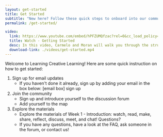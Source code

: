 ```yaml
---
layout: get-started
title: Get Started
subtitle: "New here? Follow these quick steps to onboard into our community!"
permalink: /get-started/

video:
  link: https://www.youtube.com/embed/hPFZUMQfzac?rel=0&cc_load_policy=1
  title: Watch - Getting Started
  desc: In this video, Carmelo and Moran will walk you through the structure of the course, and help you get set up and ready to go.
  download-link: ./videos/get-started.mp4
---
```



Welcome to Learning Creative Learning!
Here are some quick instruction on how to get started:
1. Sign up for email updates
	* If you haven't done it already, sign up by adding your email in the box below:
[email box] sign up
2. Join the community
	* Sign up and introduce yourself to the discussion forum
	* Add yourself to the map
3. Explore the materials
	* Explore the materials of Week 1 - Introduction: watch, read, make, share, reflect, discuss, meet, and chat!
Questions?
	* If you have any questions, have a look at the FAQ, ask someone in the forum, or contact us!